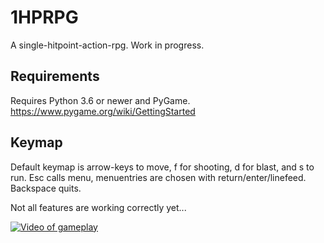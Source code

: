 # 1HPRPG
A single-hitpoint-action-rpg. Work in progress.

## Requirements
Requires Python 3.6 or newer and PyGame.
https://www.pygame.org/wiki/GettingStarted 

## Keymap
Default keymap is arrow-keys to move, f for shooting, d for blast, and s to run.
Esc calls menu, menuentries are chosen with return/enter/linefeed. Backspace quits.

Not all features are working correctly yet...

[![Video of gameplay](https://img.youtube.com/vi/a0GXirUea48/0.jpg)](https://youtu.be/a0GXirUea48)

